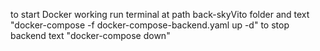 to start Docker working run terminal at path back-skyVito folder and text "docker-compose -f docker-compose-backend.yaml up -d"
to stop backend text "docker-compose down"
